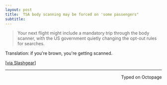 ```yaml
---
layout: post
title:  TSA body scanning may be forced on 'some passengers"
subtitle:
---
```


> Your next flight might include a mandatory trip through the body scanner, with the US government quietly changing the opt-out rules for searches.

Translation: if you're brown, you're getting scanned.

[[via Slashgear](http://www.slashgear.com/now-the-tsa-can-force-you-to-go-through-the-body-scanner-22419599/)]

 ---
<p align="right">Typed on Octopage</p>
